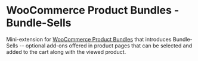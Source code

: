 # WooCommerce Product Bundles - Bundle-Sells

Mini-extension for [WooCommerce Product Bundles](https://woocommerce.com/products/product-bundles/) that introduces Bundle-Sells -- optional add-ons offered in product pages that can be selected and added to the cart along with the viewed product.
